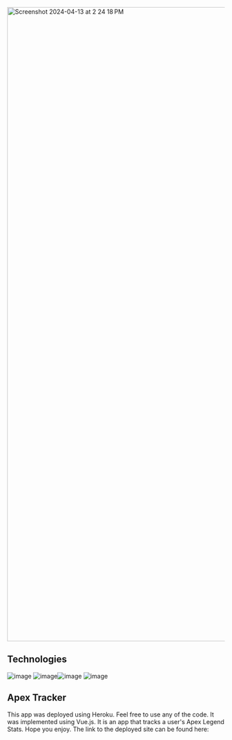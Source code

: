 <img width="1470" alt="Screenshot 2024-04-13 at 2 24 18 PM" src="https://github.com/Shankary23/apex-tracker/assets/137834625/6bc149fe-89e5-480d-9f59-06bb2fed5a8c">




## Technologies
![image](https://github.com/Shankary23/apex-tracker/assets/137834625/e6c5fc51-bb26-413b-93a0-46a5dd3f86d0) ![image](https://github.com/Shankary23/apex-tracker/assets/137834625/5ccadef7-ff6a-48c3-b29a-0d7a1addce40)![image](https://github.com/Shankary23/apex-tracker/assets/137834625/d9b4d028-38e0-42b5-8044-f78f7fd42376) ![image](https://github.com/Shankary23/apex-tracker/assets/137834625/1de296d4-9ff7-4f8a-832c-da3e36fcf039)

 
## Apex Tracker
This app was deployed using Heroku. Feel free to use any of the code. It was implemented using Vue.js. It is an app that tracks a user's Apex Legend Stats. Hope you enjoy. The link to the deployed site can be found here:


